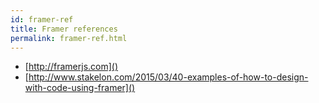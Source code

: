 ```yaml
---
id: framer-ref
title: Framer references
permalink: framer-ref.html
---
```


* [http://framerjs.com]()
* [http://www.stakelon.com/2015/03/40-examples-of-how-to-design-with-code-using-framer]()
